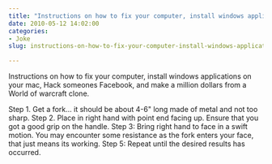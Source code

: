 ```yaml
---
title: "Instructions on how to fix your computer, install windows applications on your mac, Hack someones Facebook, and make a million dollars from a World of warcraft clone."
date: 2010-05-12 14:02:00
categories:
- Joke
slug: instructions-on-how-to-fix-your-computer-install-windows-applications-on-your-mac-hack-someones-facebook-and-make-a-million-dollars-from-a-world-of-warcraft-clone

---
```


Instructions on how to fix your computer, install windows applications on your mac, Hack someones Facebook, and make a million dollars from a World of warcraft clone.

Step 1. Get a fork... it should be about 4-6" long made of metal and not too sharp.
Step 2. Place in right hand with point end facing up. Ensure that you got a good grip on the handle.
Step 3: Bring right hand to face in a swift motion. You may encounter some resistance as the fork enters your face, that just means its working.
Step 5: Repeat until the desired results has occurred.
